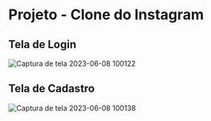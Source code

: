 # Projeto - Clone do Instagram

## Tela de Login
![Captura de tela 2023-06-08 100122](https://github.com/biel0209/HTML5-CSS-Udemy/assets/52585328/8712eac4-d899-4e6e-80f5-7c85f983a57d)

## Tela de Cadastro
![Captura de tela 2023-06-08 100138](https://github.com/biel0209/HTML5-CSS-Udemy/assets/52585328/a6d51fb0-5b69-4741-9064-c6ac33bbe6f5)
